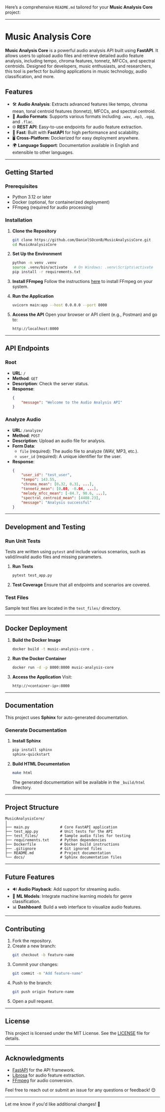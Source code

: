 Here’s a comprehensive `README.md` tailored for your **Music Analysis Core** project:

---

# **Music Analysis Core**

**Music Analysis Core** is a powerful audio analysis API built using **FastAPI**. It allows users to upload audio files and retrieve detailed audio feature analysis, including tempo, chroma features, tonnetz, MFCCs, and spectral centroids. Designed for developers, music enthusiasts, and researchers, this tool is perfect for building applications in music technology, audio classification, and more.

## **Features**

- 🛠️ **Audio Analysis**: Extracts advanced features like tempo, chroma mean, tonal centroid features (tonnetz), MFCCs, and spectral centroid.
- 🎵 **Audio Formats**: Supports various formats including `.wav`, `.mp3`, `.ogg`, and `.flac`.
- 🌐 **REST API**: Easy-to-use endpoints for audio feature extraction.
- 🚀 **Fast**: Built with **FastAPI** for high performance and scalability.
- 🖥️ **Cross-Platform**: Dockerized for easy deployment anywhere.
- 🌍 **Language Support**: Documentation available in English and extensible to other languages.

---

## **Getting Started**

### **Prerequisites**

- Python 3.12 or later
- Docker (optional, for containerized deployment)
- FFmpeg (required for audio processing)

### **Installation**

1. **Clone the Repository**
   ```bash
   git clone https://github.com/DanielSOconB/MusicAnalysisCore.git
   cd MusicAnalysisCore
   ```

2. **Set Up the Environment**
   ```bash
   python -m venv .venv
   source .venv/bin/activate   # On Windows: .venv\Scripts\activate
   pip install -r requirements.txt
   ```

3. **Install FFmpeg**
   Follow the instructions [here](https://ffmpeg.org/download.html) to install FFmpeg on your system.

4. **Run the Application**
   ```bash
   uvicorn main:app --host 0.0.0.0 --port 8000
   ```

5. **Access the API**
   Open your browser or API client (e.g., Postman) and go to:
   ```
   http://localhost:8000
   ```

---

## **API Endpoints**

### **Root**
- **URL**: `/`
- **Method**: `GET`
- **Description**: Check the server status.
- **Response**:
  ```json
  {
      "message": "Welcome to the Audio Analysis API"
  }
  ```

### **Analyze Audio**
- **URL**: `/analyze/`
- **Method**: `POST`
- **Description**: Upload an audio file for analysis.
- **Form Data**:
  - `file` (required): The audio file to analyze (WAV, MP3, etc.).
  - `user_id` (required): A unique identifier for the user.
- **Response**:
  ```json
  {
      "user_id": "test_user",
      "tempo": 143.55,
      "chroma_mean": [0.32, 0.31, ...],
      "tonnetz_mean": [0.08, -0.04, ...],
      "melody_mfcc_mean": [-84.7, 90.6, ...],
      "spectral_centroid_mean": [4408.23],
      "message": "Analysis successful"
  }
  ```

---

## **Development and Testing**

### **Run Unit Tests**
Tests are written using `pytest` and include various scenarios, such as valid/invalid audio files and missing parameters.

1. **Run Tests**
   ```bash
   pytest test_app.py
   ```

2. **Test Coverage**
   Ensure that all endpoints and scenarios are covered.

### **Test Files**
Sample test files are located in the `test_files/` directory.

---

## **Docker Deployment**

1. **Build the Docker Image**
   ```bash
   docker build -t music-analysis-core .
   ```

2. **Run the Docker Container**
   ```bash
   docker run -d -p 8000:8000 music-analysis-core
   ```

3. **Access the Application**
   Visit:
   ```
   http://<container-ip>:8000
   ```

---

## **Documentation**

This project uses **Sphinx** for auto-generated documentation.

### **Generate Documentation**
1. **Install Sphinx**
   ```bash
   pip install sphinx
   sphinx-quickstart
   ```

2. **Build HTML Documentation**
   ```bash
   make html
   ```
   The generated documentation will be available in the `_build/html` directory.

---

## **Project Structure**

```
MusicAnalysisCore/
│
├── main.py              # Core FastAPI application
├── test_app.py          # Unit tests for the API
├── test_files/          # Sample audio files for testing
├── requirements.txt     # Python dependencies
├── Dockerfile           # Docker build instructions
├── .gitignore           # Git ignored files
├── README.md            # Project documentation
└── docs/                # Sphinx documentation files
```

---

## **Future Features**

- 🔊 **Audio Playback**: Add support for streaming audio.
- 🧠 **ML Models**: Integrate machine learning models for genre classification.
- 📊 **Dashboard**: Build a web interface to visualize audio features.

---

## **Contributing**

1. Fork the repository.
2. Create a new branch:
   ```bash
   git checkout -b feature-name
   ```
3. Commit your changes:
   ```bash
   git commit -m "Add feature-name"
   ```
4. Push to the branch:
   ```bash
   git push origin feature-name
   ```
5. Open a pull request.

---

## **License**

This project is licensed under the MIT License. See the [LICENSE](LICENSE) file for details.

---

## **Acknowledgments**

- [FastAPI](https://fastapi.tiangolo.com/) for the API framework.
- [Librosa](https://librosa.org/) for audio feature extraction.
- [FFmpeg](https://ffmpeg.org/) for audio conversion.

Feel free to reach out or submit an issue for any questions or feedback! 😊

--- 

Let me know if you'd like additional changes! 🚀
